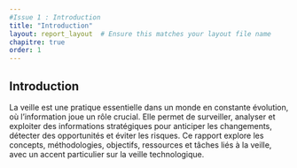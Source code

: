 ```yaml
---
#Issue 1 : Introduction
title: "Introduction"
layout: report_layout  # Ensure this matches your layout file name
chapitre: true
order: 1
---
```



## Introduction

La veille est une pratique essentielle dans un monde en constante évolution, où l’information joue un rôle crucial. Elle permet de surveiller, analyser et exploiter des informations stratégiques pour anticiper les changements, détecter des opportunités et éviter les risques. Ce rapport explore les concepts, méthodologies, objectifs, ressources et tâches liés à la veille, avec un accent particulier sur la veille technologique.

